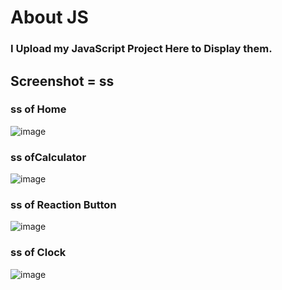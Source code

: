# About JS 
### I Upload my JavaScript Project Here to Display them. 
## Screenshot = ss
### ss of Home
![image](https://user-images.githubusercontent.com/68294675/99878464-887c5e80-2c2b-11eb-9bd5-4acfb2c5e6bd.png)
### ss ofCalculator 
![image](https://user-images.githubusercontent.com/68294675/99878508-ea3cc880-2c2b-11eb-9b4d-4246d1a3bb56.png)
### ss of Reaction Button
![image](https://user-images.githubusercontent.com/68294675/99878533-1eb08480-2c2c-11eb-90a8-596c267c0780.png)
### ss of Clock
![image](https://user-images.githubusercontent.com/68294675/99878538-296b1980-2c2c-11eb-9bf6-566fc30fb83e.png)
